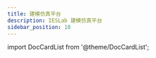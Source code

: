 ```yaml
---
title: 建模仿真平台
description: IESLab 建模仿真平台
sidebar_position: 10
---
```


import DocCardList from '@theme/DocCardList';

<DocCardList />